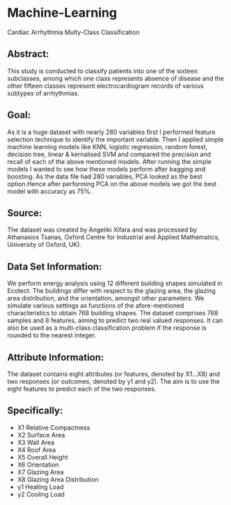 # Machine-Learning  

Cardiac Arrhythmia Multy-Class Classification

## Abstract: 
This study is conducted to classify patients into one of the sixteen subclasses, among which one class represents absence of disease and the other fifteen classes represent electrocardiogram records of various subtypes of arrhythmias.

## Goal: 
As it is a huge dataset with nearly 280 variables first I performed feature selection technique to identify the important variable. Then I applied simple machine learning models like KNN, logistic regression, random forest, decision tree, linear & kernalised SVM and compared the precision and recall of each of the above mentioned models. After running the simple models I wanted to see how these models perform after bagging and boosting. As the data file had 280 variables, PCA looked as the best option.Hence after performing PCA on the above models we got the best model with accuracy as 75%. 

## Source:
The dataset was created by Angeliki Xifara and was processed by Athanasios Tsanas, Oxford Centre for Industrial and Applied Mathematics, University of Oxford, UK).

## Data Set Information:
We perform energy analysis using 12 different building shapes simulated in Ecotect. The buildings differ with respect to the glazing area, the glazing area distribution, and the orientation, amongst other parameters. We simulate various settings as functions of the afore-mentioned characteristics to obtain 768 building shapes. The dataset comprises 768 samples and 8 features, aiming to predict two real valued responses. It can also be used as a multi-class classification problem if the response is rounded to the nearest integer.

## Attribute Information:
The dataset contains eight attributes (or features, denoted by X1...X8) and two responses (or outcomes, denoted by y1 and y2). The aim is to use the eight features to predict each of the two responses. 

## Specifically: 
-	X1	Relative Compactness 
-	X2	Surface Area 
-	X3	Wall Area 
-	X4	Roof Area 
-	X5	Overall Height 
-	X6	Orientation 
-	X7	Glazing Area 
-	X8	Glazing Area Distribution 
-	y1	Heating Load 
-	y2	Cooling Load


